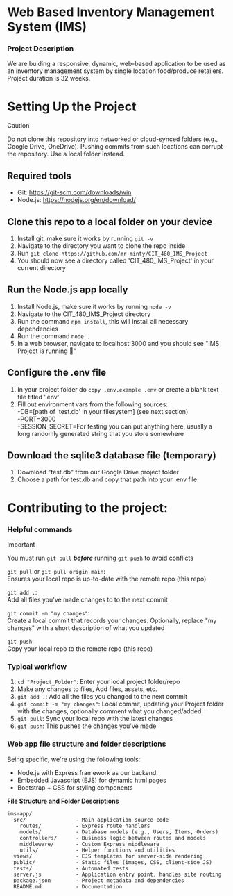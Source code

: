 
# Web Based Inventory Management System (IMS)

### Project Description
We are buiding a responsive, dynamic, web-based application to be used as an inventory management system by single location food/produce retailers.  
Project duration is 32 weeks.  

# Setting Up the Project

>[!CAUTION]
>Do not clone this repository into networked or cloud-synced folders (e.g., Google Drive, OneDrive). Pushing commits from such locations can corrupt the repository. Use a local folder instead.
## Required tools

- Git: https://git-scm.com/downloads/win  
- Node.js: https://nodejs.org/en/download/

## Clone this repo to a local folder on your device
1. Install git, make sure it works by running `git -v`
2. Navigate to the directory you want to clone the repo inside
3. Run `git clone https://github.com/mr-minty/CIT_480_IMS_Project`
4. You should now see a directory called 'CIT_480_IMS_Project' in your current directory

## Run the Node.js app locally
1. Install Node.js, make sure it works by running `node -v`
2. Navigate to the CIT_480_IMS_Project directory
3. Run the command `npm install`, this will install all necessary dependencies
4. Run the command `node .`
5. In a web browser, navigate to localhost:3000 and you should see "IMS Project is running 🚀"

## Configure the .env file
1. In your project folder do `copy .env.example .env` or create a blank text file titled '.env'
2. Fill out environment vars from the following sources:  
      -DB=[path of 'test.db' in your filesystem] (see next section)  
      -PORT=3000  
      -SESSION_SECRET=For testing you can put anything here, usually a long randomly generated string that you store somewhere

## Download the sqlite3 database file (temporary)
1. Download "test.db" from our Google Drive project folder
2. Choose a path for test.db and copy that path into your .env file


# Contributing to the project:

### Helpful commands
>[!IMPORTANT]
>You must run `git pull` ***before*** running `git push` to avoid conflicts

`git pull` or `git pull origin main`:  
Ensures your local repo is up-to-date with the remote repo (this repo)

`git add .`:  
Add all files you've made changes to to the next commit

`git commit -m "my changes"`:  
Create a local commit that records your changes. Optionally, replace "my changes" with a short description of what you updated

`git push`:  
Copy your local repo to the remote repo (this repo)

### Typical workflow

1. `cd "Project_Folder"`: Enter your local project folder/repo
2. Make any changes to files, Add files, assets, etc.
3. `git add .`: Add all the files you changed to the next commit
4. `git commit -m "my changes"`: Local commit, updating your Project folder with the changes, optionally comment what you changed/added
5. `git pull`: Sync your local repo with the latest changes
6. `git push`: This pushes the changes you've made 

### Web app file structure and folder descriptions

Being specific, we're using the following tools:  
- Node.js with Express framework as our backend.
- Embedded Javascript (EJS) for dynamic html pages
- Bootstrap + CSS for styling components

**File Structure and Folder Descriptions**
```
ims-app/
  src/                - Main application source code
    routes/           - Express route handlers
    models/           - Database models (e.g., Users, Items, Orders)
    controllers/      - Business logic between routes and models
    middleware/       - Custom Express middleware
    utils/            - Helper functions and utilities
  views/              - EJS templates for server-side rendering
  public/             - Static files (images, CSS, client-side JS)
  tests/              - Automated tests
  server.js           - Application entry point, handles site routing
  package.json        - Project metadata and dependencies
  README.md           - Documentation
```

